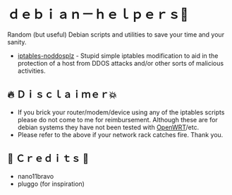 # ｄｅｂｉａｎ－ｈｅｌｐｅｒｓ🐧
Random (but useful) Debian scripts and utilities to save your time and your sanity.

* [iptables-noddosplz](https://github.com/nano11bravo/debian-helpers/blob/main/iptables-noddosplz) - Stupid simple iptables modification to aid in the protection of a host from DDOS attacks and/or other sorts of malicious activities.

## 🔥 Ｄｉｓｃｌａｉｍｅｒ💥
* If you brick your router/modem/device using any of the iptables scripts please do not come to me for reimbursement. Although these are for debian systems they have not been tested with [OpenWRT](https://openwrt.org/docs/start)/etc.
* Please refer to the above if your network rack catches fire. Thank you.


## 💙 Ｃｒｅｄｉｔｓ 💝 
* nano11bravo
* pluggo (for inspiration)
